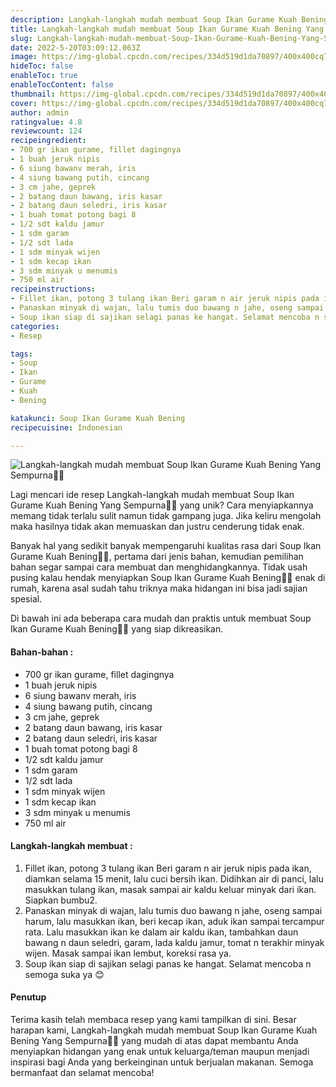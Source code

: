 ```yaml
---
description: Langkah-langkah mudah membuat Soup Ikan Gurame Kuah Bening Yang Sempurna"
title: Langkah-langkah mudah membuat Soup Ikan Gurame Kuah Bening Yang Sempurna
slug: Langkah-langkah-mudah-membuat-Soup-Ikan-Gurame-Kuah-Bening-Yang-Sempurna
date: 2022-5-20T03:09:12.063Z
image: https://img-global.cpcdn.com/recipes/334d519d1da70897/400x400cq70/photo.jpg
hideToc: false
enableToc: true
enableTocContent: false
thumbnail: https://img-global.cpcdn.com/recipes/334d519d1da70897/400x400cq70/photo.jpg
cover: https://img-global.cpcdn.com/recipes/334d519d1da70897/400x400cq70/photo.jpg
author: admin
ratingvalue: 4.8
reviewcount: 124
recipeingredient:
- 700 gr ikan gurame, fillet dagingnya
- 1 buah jeruk nipis
- 6 siung bawanv merah, iris
- 4 siung bawang putih, cincang
- 3 cm jahe, geprek
- 2 batang daun bawang, iris kasar
- 2 batang daun seledri, iris kasar
- 1 buah tomat potong bagi 8
- 1/2 sdt kaldu jamur
- 1 sdm garam
- 1/2 sdt lada
- 1 sdm minyak wijen
- 1 sdm kecap ikan
- 3 sdm minyak u menumis
- 750 ml air
recipeinstructions:
- Fillet ikan, potong 3 tulang ikan Beri garam n air jeruk nipis pada ikan, diamkan selama 15 menit, lalu cuci bersih ikan. Didihkan air di panci, lalu masukkan tulang ikan, masak sampai air kaldu keluar minyak dari ikan. Siapkan bumbu2.
- Panaskan minyak di wajan, lalu tumis duo bawang n jahe, oseng sampai harum, lalu masukkan ikan, beri kecap ikan, aduk ikan sampai tercampur rata. Lalu masukkan ikan ke dalam air kaldu ikan, tambahkan daun bawang n daun seledri, garam, lada kaldu jamur, tomat n terakhir minyak wijen. Masak sampai ikan lembut, koreksi rasa ya.
- Soup ikan siap di sajikan selagi panas ke hangat. Selamat mencoba n semoga suka ya 😊
categories:
- Resep

tags:
- Soup
- Ikan
- Gurame
- Kuah
- Bening

katakunci: Soup Ikan Gurame Kuah Bening
recipecuisine: Indonesian

---
```


![Langkah-langkah mudah membuat Soup Ikan Gurame Kuah Bening Yang Sempurna👩‍🍳](https://img-global.cpcdn.com/recipes/334d519d1da70897/400x400cq70/photo.jpg)

Lagi mencari ide resep Langkah-langkah mudah membuat Soup Ikan Gurame Kuah Bening Yang Sempurna👩‍🍳 yang unik? Cara menyiapkannya memang tidak terlalu sulit namun tidak gampang juga. Jika keliru mengolah maka hasilnya tidak akan memuaskan dan justru cenderung tidak enak.

Banyak hal yang sedikit banyak mempengaruhi kualitas rasa dari Soup Ikan Gurame Kuah Bening👩‍🍳, pertama dari jenis bahan, kemudian pemilihan bahan segar sampai cara membuat dan menghidangkannya. Tidak usah pusing kalau hendak menyiapkan Soup Ikan Gurame Kuah Bening👩‍🍳 enak di rumah, karena asal sudah tahu triknya maka hidangan ini bisa jadi sajian spesial.

Di bawah ini ada beberapa cara mudah dan praktis untuk membuat Soup Ikan Gurame Kuah Bening👩‍🍳 yang siap dikreasikan.

<!--inarticleads1-->

#### Bahan-bahan :

- 700 gr ikan gurame, fillet dagingnya
- 1 buah jeruk nipis
- 6 siung bawanv merah, iris
- 4 siung bawang putih, cincang
- 3 cm jahe, geprek
- 2 batang daun bawang, iris kasar
- 2 batang daun seledri, iris kasar
- 1 buah tomat potong bagi 8
- 1/2 sdt kaldu jamur
- 1 sdm garam
- 1/2 sdt lada
- 1 sdm minyak wijen
- 1 sdm kecap ikan
- 3 sdm minyak u menumis
- 750 ml air

<!--inarticleads2-->

#### Langkah-langkah membuat :

1. Fillet ikan, potong 3 tulang ikan Beri garam n air jeruk nipis pada ikan, diamkan selama 15 menit, lalu cuci bersih ikan. Didihkan air di panci, lalu masukkan tulang ikan, masak sampai air kaldu keluar minyak dari ikan. Siapkan bumbu2.
1. Panaskan minyak di wajan, lalu tumis duo bawang n jahe, oseng sampai harum, lalu masukkan ikan, beri kecap ikan, aduk ikan sampai tercampur rata. Lalu masukkan ikan ke dalam air kaldu ikan, tambahkan daun bawang n daun seledri, garam, lada kaldu jamur, tomat n terakhir minyak wijen. Masak sampai ikan lembut, koreksi rasa ya.
1. Soup ikan siap di sajikan selagi panas ke hangat. Selamat mencoba n semoga suka ya 😊

#### Penutup

Terima kasih telah membaca resep yang kami tampilkan di sini. Besar harapan kami, Langkah-langkah mudah membuat Soup Ikan Gurame Kuah Bening Yang Sempurna👩‍🍳 yang mudah di atas dapat membantu Anda menyiapkan hidangan yang enak untuk keluarga/teman maupun menjadi inspirasi bagi Anda yang berkeinginan untuk berjualan makanan. Semoga bermanfaat dan selamat mencoba!